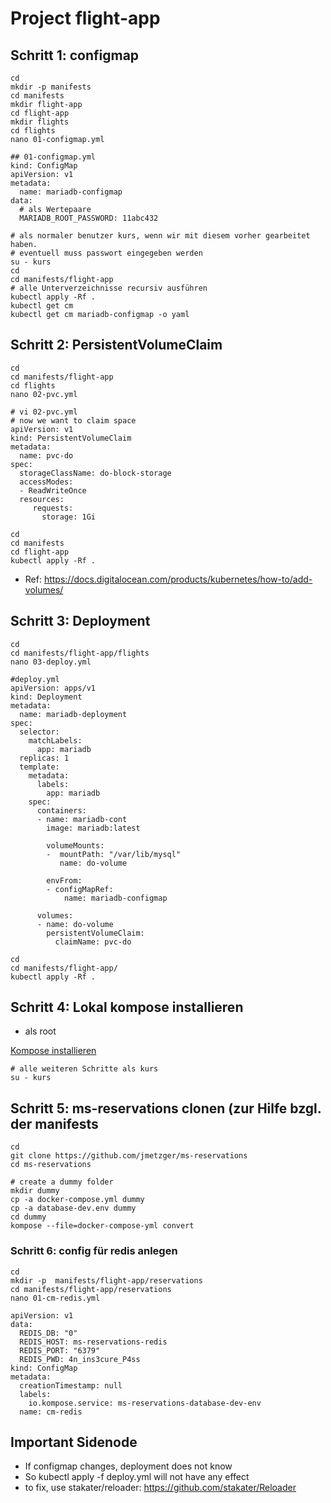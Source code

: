 # Project flight-app  

## Schritt 1: configmap 

```
cd 
mkdir -p manifests
cd manifests
mkdir flight-app
cd flight-app
mkdir flights
cd flights 
nano 01-configmap.yml 
```

```
## 01-configmap.yml
kind: ConfigMap 
apiVersion: v1 
metadata:
  name: mariadb-configmap 
data:
  # als Wertepaare
  MARIADB_ROOT_PASSWORD: 11abc432
```

```
# als normaler benutzer kurs, wenn wir mit diesem vorher gearbeitet haben.
# eventuell muss passwort eingegeben werden 
su - kurs 
cd
cd manifests/flight-app
# alle Unterverzeichnisse recursiv ausführen 
kubectl apply -Rf .
kubectl get cm
kubectl get cm mariadb-configmap -o yaml
```

## Schritt 2: PersistentVolumeClaim 

```
cd
cd manifests/flight-app
cd flights
nano 02-pvc.yml 
```

```
# vi 02-pvc.yml
# now we want to claim space
apiVersion: v1
kind: PersistentVolumeClaim
metadata:
  name: pvc-do
spec:
  storageClassName: do-block-storage
  accessModes:
  - ReadWriteOnce
  resources:
     requests:
       storage: 1Gi
```

```
cd
cd manifests
cd flight-app
kubectl apply -Rf .  
```

  * Ref: https://docs.digitalocean.com/products/kubernetes/how-to/add-volumes/



## Schritt 3: Deployment 

```
cd
cd manifests/flight-app/flights 
nano 03-deploy.yml
```

```
#deploy.yml 
apiVersion: apps/v1
kind: Deployment
metadata:
  name: mariadb-deployment
spec:
  selector:
    matchLabels:
      app: mariadb
  replicas: 1 
  template:
    metadata:
      labels:
        app: mariadb
    spec:
      containers:
      - name: mariadb-cont
        image: mariadb:latest

        volumeMounts:
        -  mountPath: "/var/lib/mysql"
           name: do-volume

        envFrom:
        - configMapRef:
            name: mariadb-configmap
        
      volumes:
      - name: do-volume
        persistentVolumeClaim:
          claimName: pvc-do
```

```
cd
cd manifests/flight-app/
kubectl apply -Rf .
```

## Schritt 4: Lokal kompose installieren 

  * als root

[Kompose installieren](tools/kompose.md)

```
# alle weiteren Schritte als kurs 
su - kurs 
```

## Schritt 5: ms-reservations clonen (zur Hilfe bzgl. der manifests

```
cd 
git clone https://github.com/jmetzger/ms-reservations
cd ms-reservations

# create a dummy folder
mkdir dummy
cp -a docker-compose.yml dummy
cp -a database-dev.env dummy
cd dummy
kompose --file=docker-compose-yml convert
```

### Schritt 6: config für redis anlegen 

```
cd
mkdir -p  manifests/flight-app/reservations
cd manifests/flight-app/reservations
nano 01-cm-redis.yml
```

```
apiVersion: v1
data:
  REDIS_DB: "0"
  REDIS_HOST: ms-reservations-redis
  REDIS_PORT: "6379"
  REDIS_PWD: 4n_ins3cure_P4ss
kind: ConfigMap
metadata:
  creationTimestamp: null
  labels:
    io.kompose.service: ms-reservations-database-dev-env
  name: cm-redis
```



## Important Sidenode 

  * If configmap changes, deployment does not know
  * So kubectl apply -f deploy.yml will not have any effect
  * to fix, use stakater/reloader: https://github.com/stakater/Reloader

